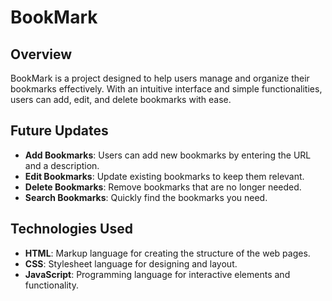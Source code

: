 # BookMark

## Overview

BookMark is a project designed to help users manage and organize their bookmarks effectively. With an intuitive interface and simple functionalities, users can add, edit, and delete bookmarks with ease.

## Future Updates

- **Add Bookmarks**: Users can add new bookmarks by entering the URL and a description.
- **Edit Bookmarks**: Update existing bookmarks to keep them relevant.
- **Delete Bookmarks**: Remove bookmarks that are no longer needed.
- **Search Bookmarks**: Quickly find the bookmarks you need.

## Technologies Used

- **HTML**: Markup language for creating the structure of the web pages.
- **CSS**: Stylesheet language for designing and layout.
- **JavaScript**: Programming language for interactive elements and functionality.
